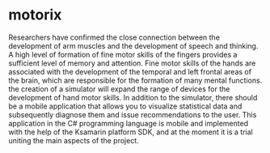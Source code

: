 # motorix
 Researchers have confirmed the close connection between the development of arm muscles and the development of speech and thinking. A high level of formation of fine motor skills of the fingers provides a sufficient level of memory and attention. Fine motor skills of the hands are associated with the development of the temporal and left frontal areas of the brain, which are responsible for the formation of many mental functions. the creation of a simulator will expand the range of devices for the development of hand motor skills. In addition to the simulator, there should be a mobile application that allows you to visualize statistical data and subsequently diagnose them and issue recommendations to the user. This application in the C# programming language is mobile and implemented with the help of the Ksamarin platform SDK, and at the moment it is a trial uniting the main aspects of the project.
